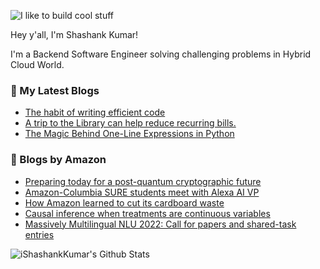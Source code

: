 ![I like to build cool stuff](https://res.cloudinary.com/dt8g3rhcy/image/upload/v1595929574/i_like_to_build_cool_shit._1_nzbwjh.png)

Hey y'all, I'm Shashank Kumar! 

I'm a Backend Software Engineer solving challenging problems in Hybrid Cloud World.

### 📕 My Latest Blogs
<!-- BLOG-POST-LIST:START -->
- [The habit of writing efficient code](https://medium.com/@ishashankkumar/the-habit-of-writing-efficient-code-153b05f04269?source=rss-d24dda280d5f------2)
- [A trip to the Library can help reduce recurring bills.](https://medium.com/swlh/a-trip-to-the-library-can-help-reduce-recurring-bills-23bca495cdf5?source=rss-d24dda280d5f------2)
- [The Magic Behind One-Line Expressions in Python](https://medium.com/swlh/the-magic-behind-one-line-expressions-in-python-816c10180c5c?source=rss-d24dda280d5f------2)
<!-- BLOG-POST-LIST:END -->

### 📕 Blogs by Amazon
<!-- AMAZON-BLOG-POST-LIST:START -->
- [Preparing today for a post-quantum cryptographic future](https://www.amazon.science/blog/preparing-today-for-a-post-quantum-cryptographic-future)
- [Amazon-Columbia SURE students meet with Alexa AI VP](https://www.amazon.science/academic-engagements/amazon-columbia-sure-students-meet-with-alexa-ai-vp)
- [How Amazon learned to cut its cardboard waste](https://www.amazon.science/latest-news/amazon-cardboard-boxes-waste-reduction)
- [Causal inference when treatments are continuous variables](https://www.amazon.science/blog/causal-inference-when-treatments-are-continuous-variables)
- [Massively Multilingual NLU 2022: Call for papers and shared-task entries](https://www.amazon.science/blog/massively-multilingual-nlu-2022-call-for-papers-and-shared-task-entries)
<!-- AMAZON-BLOG-POST-LIST:END -->



<img align="center" alt="iShashankKumar's Github Stats" src="https://github-readme-stats.vercel.app/api?username=ishashankkumar&show_icons=true&hide_border=true" />
